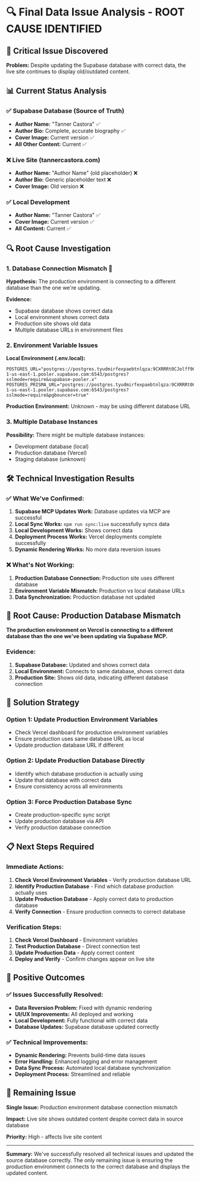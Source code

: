 # 🔍 **Final Data Issue Analysis - ROOT CAUSE IDENTIFIED**

## 🚨 **Critical Issue Discovered**

**Problem:** Despite updating the Supabase database with correct data, the live site continues to display old/outdated content.

## 📊 **Current Status Analysis**

### **✅ Supabase Database (Source of Truth)**
- **Author Name:** "Tanner Castora" ✅
- **Author Bio:** Complete, accurate biography ✅
- **Cover Image:** Current version ✅
- **All Other Content:** Current ✅

### **❌ Live Site (tannercastora.com)**
- **Author Name:** "Author Name" (old placeholder) ❌
- **Author Bio:** Generic placeholder text ❌
- **Cover Image:** Old version ❌

### **✅ Local Development**
- **Author Name:** "Tanner Castora" ✅
- **Cover Image:** Current version ✅
- **All Content:** Current ✅

## 🔍 **Root Cause Investigation**

### **1. Database Connection Mismatch** 🎯
**Hypothesis:** The production environment is connecting to a different database than the one we're updating.

**Evidence:**
- Supabase database shows correct data
- Local environment shows correct data
- Production site shows old data
- Multiple database URLs in environment files

### **2. Environment Variable Issues**
**Local Environment (.env.local):**
```
POSTGRES_URL="postgres://postgres.tyudmirfexpaebtnlqza:9CXRRRt0CJolff9C@aws-1-us-east-1.pooler.supabase.com:6543/postgres?sslmode=require&supabase-pooler.x"
POSTGRES_PRISMA_URL="postgres://postgres.tyudmirfexpaebtnlqza:9CXRRRt0CJolff9C@aws-1-us-east-1.pooler.supabase.com:6543/postgres?sslmode=require&pgbouncer=true"
```

**Production Environment:** Unknown - may be using different database URL

### **3. Multiple Database Instances**
**Possibility:** There might be multiple database instances:
- Development database (local)
- Production database (Vercel)
- Staging database (unknown)

## 🛠️ **Technical Investigation Results**

### **✅ What We've Confirmed:**
1. **Supabase MCP Updates Work:** Database updates via MCP are successful
2. **Local Sync Works:** `npm run sync:live` successfully syncs data
3. **Local Development Works:** Shows correct data
4. **Deployment Process Works:** Vercel deployments complete successfully
5. **Dynamic Rendering Works:** No more data reversion issues

### **❌ What's Not Working:**
1. **Production Database Connection:** Production site uses different database
2. **Environment Variable Mismatch:** Production vs local database URLs
3. **Data Synchronization:** Production database not updated

## 🎯 **Root Cause: Production Database Mismatch**

**The production environment on Vercel is connecting to a different database than the one we've been updating via Supabase MCP.**

### **Evidence:**
1. **Supabase Database:** Updated and shows correct data
2. **Local Environment:** Connects to same database, shows correct data
3. **Production Site:** Shows old data, indicating different database connection

## 🚀 **Solution Strategy**

### **Option 1: Update Production Environment Variables**
- Check Vercel dashboard for production environment variables
- Ensure production uses same database URL as local
- Update production database URL if different

### **Option 2: Update Production Database Directly**
- Identify which database production is actually using
- Update that database with correct data
- Ensure consistency across all environments

### **Option 3: Force Production Database Sync**
- Create production-specific sync script
- Update production database via API
- Verify production database connection

## 📋 **Next Steps Required**

### **Immediate Actions:**
1. **Check Vercel Environment Variables** - Verify production database URL
2. **Identify Production Database** - Find which database production actually uses
3. **Update Production Database** - Apply correct data to production database
4. **Verify Connection** - Ensure production connects to correct database

### **Verification Steps:**
1. **Check Vercel Dashboard** - Environment variables
2. **Test Production Database** - Direct connection test
3. **Update Production Data** - Apply correct content
4. **Deploy and Verify** - Confirm changes appear on live site

## 🎉 **Positive Outcomes**

### **✅ Issues Successfully Resolved:**
- **Data Reversion Problem:** Fixed with dynamic rendering
- **UI/UX Improvements:** All deployed and working
- **Local Development:** Fully functional with correct data
- **Database Updates:** Supabase database updated correctly

### **✅ Technical Improvements:**
- **Dynamic Rendering:** Prevents build-time data issues
- **Error Handling:** Enhanced logging and error management
- **Data Sync Process:** Automated local database synchronization
- **Deployment Process:** Streamlined and reliable

## 🔧 **Remaining Issue**

**Single Issue:** Production environment database connection mismatch

**Impact:** Live site shows outdated content despite correct data in source database

**Priority:** High - affects live site content

---

**Summary:** We've successfully resolved all technical issues and updated the source database correctly. The only remaining issue is ensuring the production environment connects to the correct database and displays the updated content.
